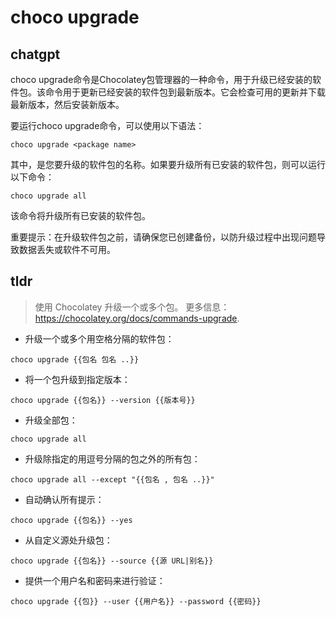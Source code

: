 # choco upgrade 
## chatgpt 
choco upgrade命令是Chocolatey包管理器的一种命令，用于升级已经安装的软件包。该命令用于更新已经安装的软件包到最新版本。它会检查可用的更新并下载最新版本，然后安装新版本。

要运行choco upgrade命令，可以使用以下语法：

```
choco upgrade <package name>
```

其中，<package name>是您要升级的软件包的名称。如果要升级所有已安装的软件包，则可以运行以下命令：

```
choco upgrade all
```

该命令将升级所有已安装的软件包。

重要提示：在升级软件包之前，请确保您已创建备份，以防升级过程中出现问题导致数据丢失或软件不可用。 

## tldr 
 
> 使用 Chocolatey 升级一个或多个包。
> 更多信息：<https://chocolatey.org/docs/commands-upgrade>.

- 升级一个或多个用空格分隔的软件包：

`choco upgrade {{包名 包名 ..}}`

- 将一个包升级到指定版本：

`choco upgrade {{包名}} --version {{版本号}}`

- 升级全部包：

`choco upgrade all`

- 升级除指定的用逗号分隔的包之外的所有包：

`choco upgrade all --except "{{包名 , 包名 ..}}"`

- 自动确认所有提示：

`choco upgrade {{包名}} --yes`

- 从自定义源处升级包：

`choco upgrade {{包名}} --source {{源 URL|别名}}`

- 提供一个用户名和密码来进行验证：

`choco upgrade {{包}} --user {{用户名}} --password {{密码}}`
